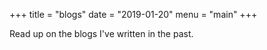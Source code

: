 +++
title = "blogs"
date = "2019-01-20"
menu = "main"
+++

Read up on the blogs I've written in the past.